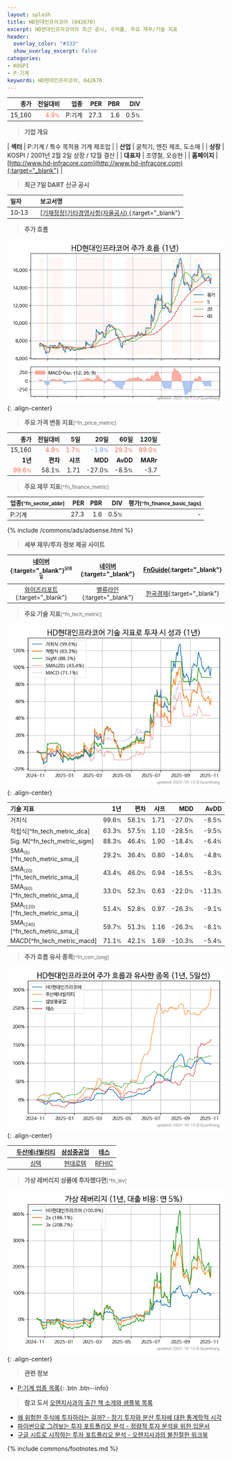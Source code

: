 ```yaml
---
layout: splash
title: HD현대인프라코어 (042670)
excerpt: HD현대인프라코어의 최근 공시, 수익률, 주요 재무/기술 지표
header:
  overlay_color: "#333"
  show_overlay_excerpt: false
categories:
- KOSPI
- P:기계
keywords: HD현대인프라코어, 042670
---
```


| **종가** | **전일대비** | **업종** | **PER** | **PBR** | **DIV** |
| -------: | -----------: | -------: | ------: | ------: | ------: |
| 15,160 | <span style="color: tomato">4.9<small>%</small></span> | P:기계 | 27.3 | 1.6 | 0.5<small>%</small> |

<!-- more -->


> **기업 개요**<a id="company"></a>

| <span style="white-space:nowrap;">**섹터**</span> | P:기계 / 특수 목적용 기계 제조업 |
| <span style="white-space:nowrap;">**산업**</span> | 굴착기, 엔진 제조, 도소매 |
| <span style="white-space:nowrap;">**상장**</span> | KOSPI / 2001년 2월 2일 상장 / 12월 결산 |
| <span style="white-space:nowrap;">**대표자**</span> | 조영철, 오승현 |
| <span style="white-space:nowrap;">**홈페이지**</span> | [http://www.hd-infracore.com](http://www.hd-infracore.com){:target="_blank"} |


> **최근 7일 DART 신규 공시**<a id="dart"></a>

| **일자** |      | **보고서명** |
| :------- | :--- | :----------- |
| 10&#x2011;13 | | [[기재정정]기타경영사항(자율공시)              ](https://dart.fss.or.kr/dsaf001/main.do?rcpNo=20251013800530){:target="_blank"} |


> **주가 흐름**<a id="price"></a>

![042670](/stock/images/042670.png){: .align-center}


> **주요 가격 변동 지표**<small>[^fn_price_metric]</small>

| **종가** | **전일대비** | **5일** | **20일** | **60일** | **120일** |
| -------: | -----------: | ------: | -------: | -------: | --------: |
| 15,160 | <span style="color: tomato">4.9<small>%</small></span> | <span style="color: tomato">1.7<small>%</small></span> | <span style="color: cornflowerblue">-1.9<small>%</small></span> | <span style="color: tomato">29.2<small>%</small></span> | <span style="color: tomato">89.0<small>%</small></span> |
| **1년** | **편차** | **샤프** | **MDD** | **AvDD** | **MARr** |
| <span style="color: tomato">99.6<small>%</small></span> | 58.1<small>%</small> | 1.71 | -27.0<small>%</small> | -8.5<small>%</small> | -3.7 |


> **주요 재무 지표**<small>[^fn_finance_metric]</small>

| **업종**<small>[^fn_sector_abbr]</small> | **PER** | **PBR** | **DIV** | **평가**<small>[^fn_finance_basic_tags]</small> |
| :--------------------------------------- | ------: | ------: | ------: | ----------------------------------------------: |
| P:기계 | 27.3 | 1.6 | 0.5<small>%</small> | - |



{% include /commons/ads/adsense.html %}

> **세부 재무/투자 정보 제공 사이트**

| [네이버](https://m.stock.naver.com/domestic/stock/042670/finance/summary){:target="_blank"}<sup><small>모바일</small></sup> | [네이버](https://finance.naver.com/item/coinfo.naver?code=042670){:target="_blank"} | [FnGuide](https://comp.fnguide.com/SVO2/ASP/SVD_Invest.asp?gicode=A042670&MenuYn=Y){:target="_blank"} |
| :---: | :---: | :---: |
| [와이즈리포트](https://comp.wisereport.co.kr/company/c1040001.aspx?cmp_cd=042670){:target="_blank"} | [밸류라인](https://www.valueline.co.kr/finance/summary/042670){:target="_blank"} | [한국경제](https://markets.hankyung.com/stock/042670/financial-summary){:target="_blank"} |


> **주요 기술 지표**<small>[^fn_tech_metric]</small>


![042670](/stock/images/042670_tech.png){: .align-center}

| **기술 지표** | **1년** | **편차** | **샤프** | **MDD** | **AvDD** |
| :------------ | ------: | -----------: | -------: | ------: | -------: |
| 거치식 | 99.6<small>%</small> | 58.1<small>%</small> | 1.71 | -27.0<small>%</small> | -8.5<small>%</small> |
| 적립식[^fn_tech_metric_dca] | 63.3<small>%</small> | 57.5<small>%</small> | 1.10 | -28.5<small>%</small> | -9.5<small>%</small> |
| Sig. M[^fn_tech_metric_sigm] | 88.3<small>%</small> | 46.4<small>%</small> | 1.90 | -18.4<small>%</small> | -6.4<small>%</small> |
| SMA<small><sub>(5)</sub></small>[^fn_tech_metric_sma_i] | 29.2<small>%</small> | 36.4<small>%</small> | 0.80 | -14.6<small>%</small> | -4.8<small>%</small> |
| SMA<small><sub>(20)</sub></small>[^fn_tech_metric_sma_i] | 43.4<small>%</small> | 46.0<small>%</small> | 0.94 | -16.5<small>%</small> | -8.3<small>%</small> |
| SMA<small><sub>(60)</sub></small>[^fn_tech_metric_sma_i] | 33.0<small>%</small> | 52.3<small>%</small> | 0.63 | -22.0<small>%</small> | -11.3<small>%</small> |
| SMA<small><sub>(120)</sub></small>[^fn_tech_metric_sma_i] | 51.4<small>%</small> | 52.8<small>%</small> | 0.97 | -26.3<small>%</small> | -9.1<small>%</small> |
| SMA<small><sub>(240)</sub></small>[^fn_tech_metric_sma_i] | 59.7<small>%</small> | 51.3<small>%</small> | 1.16 | -26.3<small>%</small> | -8.1<small>%</small> |
| MACD[^fn_tech_metric_macd] | 71.1<small>%</small> | 42.1<small>%</small> | 1.69 | -10.3<small>%</small> | -5.4<small>%</small> |


> **주가 흐름 유사 종목**<a id="corr"></a><small>[^fn_corr_long]</small>

![042670](/stock/images/042670_corr.png){: .align-center}

|       | [두산에너빌리티](/034020/) | [삼성중공업](/010140/) | [테스](/095610/) |
| :---: | :------------------------------------: | :------------------------------------: | :------------------------------------: |
|       | [심텍](/222800/) | [현대로템](/064350/) | [RFHIC](/218410/) |


> **가상 레버리지 상품에 투자했다면**<a id="2x"></a><small>[^fn_lev]</small>

![042670](/stock/images/042670_2x.png){: .align-center}


> **관련 정보**

- [P:기계 업종 목록](/stats/sector/kospi_업종_기계_종목/){: .btn .btn--info}

> **참고 도서** [오렌지사과의 출간 책 소개와 샘플북 목록](https://kongdori.tistory.com/691)

- [왜 위험한 주식에 투자하라는 걸까? - 장기 투자와 분산 투자에 대한 통계학적 시각](https://kongdori.tistory.com/421)
- [파이썬으로 그려보는 투자 포트폴리오 분석  - 정량적 투자 분석을 위한 입문서](https://kongdori.tistory.com/643)
- [구글 시트로 시작하는 투자 포트폴리오 분석 - 오렌지사과의 불친절한 워크북](https://kongdori.tistory.com/449)


{% include commons/footnotes.md %}